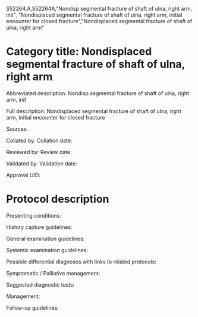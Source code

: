 S52264,A,S52264A,"Nondisp segmental fracture of shaft of ulna, right arm, init", "Nondisplaced segmental fracture of shaft of ulna, right arm, initial encounter for closed fracture","Nondisplaced segmental fracture of shaft of ulna, right arm"
# Category title: Nondisplaced segmental fracture of shaft of ulna, right arm

Abbreviated description: Nondisp segmental fracture of shaft of ulna, right arm, init

Full description: Nondisplaced segmental fracture of shaft of ulna, right arm, initial encounter for closed fracture

Sources:

Collated by:
Collation date:

Reviewed by:
Review date:

Validated by:
Validation date:

Approval UID:

# Protocol description

Presenting conditions:

History capture guidelines:

General examination guidelines:

Systemic examination guidelines:

Possible differential diagnoses with links to related protocols:

Symptomatic / Palliative management:

Suggested diagnostic tests:

Management:

Follow-up guidelines:
